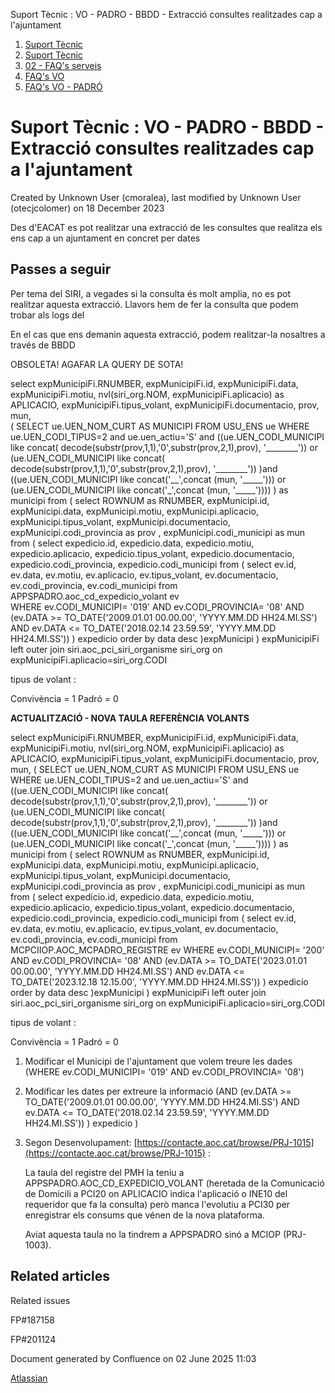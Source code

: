 Suport Tècnic : VO - PADRO - BBDD - Extracció consultes realitzades cap a l'ajuntament  

1.  [Suport Tècnic](index.html)
2.  [Suport Tècnic](13893782.html)
3.  [02 - FAQ's serveis](26313393.html)
4.  [FAQ's VO](28705575.html)
5.  [FAQ's VO - PADRÓ](28705583.html)

Suport Tècnic : VO - PADRO - BBDD - Extracció consultes realitzades cap a l'ajuntament
======================================================================================

Created by Unknown User (cmoralea), last modified by Unknown User (otecjcolomer) on 18 December 2023

Des d'EACAT es pot realitzar una extracció de les consultes que realitza els ens cap a un ajuntament en concret per dates

Passes a seguir
---------------

Per tema del SIRI, a vegades si la consulta és molt amplia, no es pot realitzar aquesta extracció. Llavors hem de fer la consulta que podem trobar als logs del 

  

En el cas que ens demanin aquesta extracció, podem realitzar-la nosaltres a través de BBDD

  

OBSOLETA! AGAFAR LA QUERY DE SOTA!

select expMunicipiFi.RNUMBER, expMunicipiFi.id, expMunicipiFi.data, expMunicipiFi.motiu, nvl(siri\_org.NOM, expMunicipiFi.aplicacio) as APLICACIO, expMunicipiFi.tipus\_volant, expMunicipiFi.documentacio, prov, mun,  
( SELECT ue.UEN\_NOM\_CURT AS MUNICIPI FROM USU\_ENS ue WHERE ue.UEN\_CODI\_TIPUS=2 and ue.uen\_actiu='S' and ((ue.UEN\_CODI\_MUNICIPI like concat( decode(substr(prov,1,1),'0',substr(prov,2,1),prov), '\_\_\_\_\_\_\_\_')) or (ue.UEN\_CODI\_MUNICIPI like concat( decode(substr(prov,1,1),'0',substr(prov,2,1),prov), '\_\_\_\_\_\_\_\_')) )and ((ue.UEN\_CODI\_MUNICIPI like concat('\_\_',concat (mun, '\_\_\_\_\_'))) or (ue.UEN\_CODI\_MUNICIPI like concat('\_',concat (mun, '\_\_\_\_\_'))))    ) as municipi
from    (
      select ROWNUM as RNUMBER, expMunicipi.id, expMunicipi.data, expMunicipi.motiu, expMunicipi.aplicacio, expMunicipi.tipus\_volant, expMunicipi.documentacio, expMunicipi.codi\_provincia as prov , expMunicipi.codi\_municipi as mun 
      from (
            select expedicio.id, expedicio.data, expedicio.motiu, expedicio.aplicacio, expedicio.tipus\_volant, expedicio.documentacio, expedicio.codi\_provincia, expedicio.codi\_municipi from (  select ev.id, ev.data, ev.motiu, ev.aplicacio, ev.tipus\_volant, ev.documentacio, ev.codi\_provincia, ev.codi\_municipi from APPSPADRO.aoc\_cd\_expedicio\_volant ev  
            WHERE ev.CODI\_MUNICIPI= '019' AND ev.CODI\_PROVINCIA= '08' 
            AND (ev.DATA >= TO\_DATE('2009.01.01 00.00.00', 'YYYY.MM.DD HH24.MI.SS') AND ev.DATA <= TO\_DATE('2018.02.14 23.59.59', 'YYYY.MM.DD HH24.MI.SS')) ) expedicio 
            order by data desc 
      )expMunicipi  ) expMunicipiFi  
left outer join siri.aoc\_pci\_siri\_organisme siri\_org on expMunicipiFi.aplicacio=siri\_org.CODI


tipus de volant :

Convivència	=	1
Padró	=	0

  

**ACTUALITZACIÓ - NOVA TAULA REFERÈNCIA VOLANTS**

select expMunicipiFi.RNUMBER, expMunicipiFi.id, expMunicipiFi.data, expMunicipiFi.motiu, nvl(siri\_org.NOM, expMunicipiFi.aplicacio) as APLICACIO, expMunicipiFi.tipus\_volant, expMunicipiFi.documentacio, prov, mun, 
( SELECT ue.UEN\_NOM\_CURT AS MUNICIPI FROM USU\_ENS ue WHERE ue.UEN\_CODI\_TIPUS=2 and ue.uen\_actiu='S' and ((ue.UEN\_CODI\_MUNICIPI like concat( decode(substr(prov,1,1),'0',substr(prov,2,1),prov), '\_\_\_\_\_\_\_\_')) or (ue.UEN\_CODI\_MUNICIPI like concat( decode(substr(prov,1,1),'0',substr(prov,2,1),prov), '\_\_\_\_\_\_\_\_')) )and ((ue.UEN\_CODI\_MUNICIPI like concat('\_\_',concat (mun, '\_\_\_\_\_'))) or (ue.UEN\_CODI\_MUNICIPI like concat('\_',concat (mun, '\_\_\_\_\_'))))    ) as municipi
from    (
      select ROWNUM as RNUMBER, expMunicipi.id, expMunicipi.data, expMunicipi.motiu, expMunicipi.aplicacio, expMunicipi.tipus\_volant, expMunicipi.documentacio, expMunicipi.codi\_provincia as prov , expMunicipi.codi\_municipi as mun
      from (
            select expedicio.id, expedicio.data, expedicio.motiu, expedicio.aplicacio, expedicio.tipus\_volant, expedicio.documentacio, expedicio.codi\_provincia, expedicio.codi\_municipi from (  select ev.id, ev.data, ev.motiu, ev.aplicacio, ev.tipus\_volant, ev.documentacio, ev.codi\_provincia, ev.codi\_municipi from MCPCIIOP.AOC\_MCPADRO\_REGISTRE ev 
            WHERE ev.CODI\_MUNICIPI= '200' AND ev.CODI\_PROVINCIA= '08'
            AND (ev.DATA >= TO\_DATE('2023.01.01 00.00.00', 'YYYY.MM.DD HH24.MI.SS') AND ev.DATA <= TO\_DATE('2023.12.18 12.15.00', 'YYYY.MM.DD HH24.MI.SS')) ) expedicio
            order by data desc
      )expMunicipi  ) expMunicipiFi 
left outer join siri.aoc\_pci\_siri\_organisme siri\_org on expMunicipiFi.aplicacio=siri\_org.CODI


tipus de volant :

Convivència	=	1
Padró	=	0

  

  

1.  Modificar el Municipi de l'ajuntament que volem treure les dades (WHERE ev.CODI\_MUNICIPI= '019' AND ev.CODI\_PROVINCIA= '08')
2.  Modificar les dates per extreure la informació (AND (ev.DATA >= TO\_DATE('2009.01.01 00.00.00', 'YYYY.MM.DD HH24.MI.SS') AND ev.DATA <= TO\_DATE('2018.02.14 23.59.59', 'YYYY.MM.DD HH24.MI.SS')) ) expedicio )
3.  Segon Desenvolupament: [https://contacte.aoc.cat/browse/PRJ-1015](https://contacte.aoc.cat/browse/PRJ-1015) :  
    
    La taula del registre del PMH la teniu a APPSPADRO.AOC\_CD\_EXPEDICIO\_VOLANT (heretada de la Comunicació de Domicili a PCI20 on APLICACIO indica l'aplicació o INE10 del requeridor que fa la consulta) però manca l'evolutiu a PCI30 per enregistrar els consums que vénen de la nova plataforma.
    
    Aviat aquesta taula no la tindrem a APPSPADRO sinó a MCIOP (PRJ-1003).
    

  

  

  

  

Related articles
----------------

  

Related issues

FP#187158

FP#201124

Document generated by Confluence on 02 June 2025 11:03

[Atlassian](http://www.atlassian.com/)
